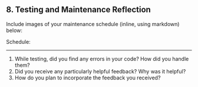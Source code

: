 ## 8. Testing and Maintenance Reflection

Include images of your maintenance schedule (inline, using markdown) below:

Schedule:

***
1. While testing, did you find any errors in your code? How did you handle them?
2. Did you receive any particularly helpful feedback? Why was it helpful?
3. How do you plan to incorporate the feedback you received?
